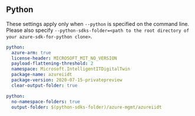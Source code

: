 ## Python

These settings apply only when `--python` is specified on the command line.
Please also specify `--python-sdks-folder=<path to the root directory of your azure-sdk-for-python clone>`.

```yaml $(python)
python:
  azure-arm: true
  license-header: MICROSOFT_MIT_NO_VERSION
  payload-flattening-threshold: 2
  namespace: Microsoft.IntelligentITDigitalTwin
  package-name: azureiidt
  package-version: 2020-07-15-privatepreview
  clear-output-folder: true
```

```yaml $(python)
python:
  no-namespace-folders: true
  output-folder: $(python-sdks-folder)/azure-mgmt/azureiidt
```
